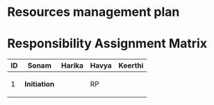 # Resources management plan

# Responsibility Assignment Matrix

ID|Sonam| Harika| Havya| Keerthi|
---|---|---|---|---|
1 | **Initiation** | |<p>RP</p>| |


